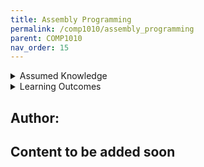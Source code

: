 ```yaml
---
title: Assembly Programming
permalink: /comp1010/assembly_programming
parent: COMP1010
nav_order: 15
---
```


<details class="prereq" markdown="1"><summary>Assumed Knowledge</summary>

<!--  * <a href="./lists">Lists</a>
  * <a href="./loops">Loops</a>-->
</details>

<details class="outcomes" markdown="1"><summary>Learning Outcomes</summary>
  * Be able to understand how to write basic programs at assembly-level.
</details>

## Author:

## Content to be added soon
